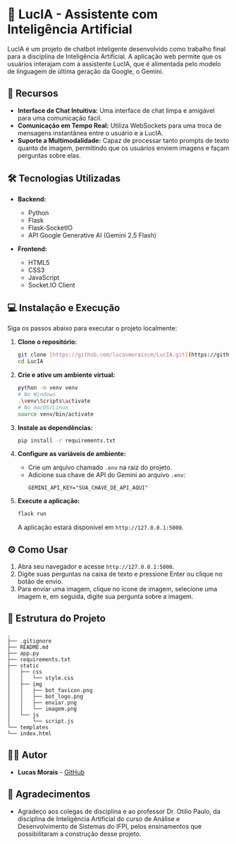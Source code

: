 # 🤖 LucIA - Assistente com Inteligência Artificial

LucIA é um projeto de chatbot inteligente desenvolvido como trabalho final para a disciplina de Inteligência Artificial. A aplicação web permite que os usuários interajam com a assistente LucIA, que é alimentada pelo modelo de linguagem de última geração da Google, o Gemini.

## 🚀 Recursos

* **Interface de Chat Intuitiva:** Uma interface de chat limpa e amigável para uma comunicação fácil.
* **Comunicação em Tempo Real:** Utiliza WebSockets para uma troca de mensagens instantânea entre o usuário e a LucIA.
* **Suporte a Multimodalidade:** Capaz de processar tanto prompts de texto quanto de imagem, permitindo que os usuários enviem imagens e façam perguntas sobre elas.

## 🛠️ Tecnologias Utilizadas

* **Backend:**
    * Python
    * Flask
    * Flask-SocketIO
    * API Google Generative AI (Gemini 2.5 Flash)

* **Frontend:**
    * HTML5
    * CSS3
    * JavaScript
    * Socket.IO Client

## 💻 Instalação e Execução

Siga os passos abaixo para executar o projeto localmente:

1.  **Clone o repositório:**
    ```bash
    git clone [https://github.com/lucasmoraiscm/LucIA.git](https://github.com/lucasmoraiscm/LucIA.git)
    cd LucIA
    ```

2.  **Crie e ative um ambiente virtual:**
    ```bash
    python -m venv venv
    # No Windows
    .\venv\Scripts\activate
    # No macOS/Linux
    source venv/bin/activate
    ```

3.  **Instale as dependências:**
    ```bash
    pip install -r requirements.txt
    ```

4.  **Configure as variáveis de ambiente:**
    * Crie um arquivo chamado `.env` na raiz do projeto.
    * Adicione sua chave de API do Gemini ao arquivo `.env`:
        ```
        GEMINI_API_KEY="SUA_CHAVE_DE_API_AQUI"
        ```

5.  **Execute a aplicação:**
    ```bash
    flask run
    ```
    A aplicação estará disponível em `http://127.0.0.1:5000`.

## ⚙️ Como Usar

1.  Abra seu navegador e acesse `http://127.0.0.1:5000`.
2.  Digite suas perguntas na caixa de texto e pressione Enter ou clique no botão de envio.
3.  Para enviar uma imagem, clique no ícone de imagem, selecione uma imagem e, em seguida, digite sua pergunta sobre a imagem.

## 📁 Estrutura do Projeto
```
.
├── .gitignore
├── README.md
├── app.py
├── requirements.txt
├── static
│   ├── css
│   │   └── style.css
│   ├── img
│   │   ├── bot_favicon.png
│   │   ├── bot_logo.png
│   │   ├── enviar.png
│   │   └── imagem.png
│   └── js
│       └── script.js
└── templates
└── index.html
```

## 🧑‍💻 Autor

* **Lucas Morais** - [GitHub](https://github.com/lucasmoraiscm)

## 🤝 Agradecimentos

* Agradeço aos colegas de disciplina e ao professor Dr. Otilio Paulo, da disciplina de Inteligência Artificial do curso de Análise e Desenvolvimento de Sistemas do IFPI, pelos ensinamentos que possibilitaram a construção desse projeto.